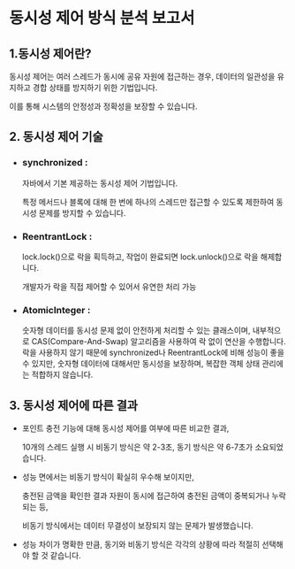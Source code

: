 # 동시성 제어 방식 분석 보고서

## 1.동시성 제어란?

동시성 제어는 여러 스레드가 동시에 공유 자원에 접근하는 경우, 데이터의 일관성을 유지하고 경합 상태를 방지하기 위한 기법입니다.<p>이를 통해 시스템의 안정성과 정확성을 보장할 수 있습니다.

## 2. 동시성 제어 기술

- ### synchronized :<p>
  자바에서 기본 제공하는 동시성 제어 기법입니다.<p>
  특정 메서드나 블록에 대해 한 번에 하나의 스레드만 접근할 수 있도록 제한하여 동시성 문제를 방지할 수 있습니다.

- ### ReentrantLock :<p>
  lock.lock()으로 락을 획득하고, 작업이 완료되면 lock.unlock()으로 락을 해제합니다.<p>
  개발자가 락을 직접 제어할 수 있어서 유연한 처리 가능

- ### AtomicInteger :<p>
  숫자형 데이터를 동시성 문제 없이 안전하게 처리할 수 있는 클래스이며, 내부적으로 CAS(Compare-And-Swap) 알고리즘을 사용하여 락 없이 연산을 수행합니다.
  락을 사용하지 않기 때문에 synchronized나 ReentrantLock에 비해 성능이 좋을 수 있지만, 숫자형 데이터에 대해서만 동시성을 보장하며, 복잡한 객체 상태 관리에는 적합하지 않습니다.
## 3. 동시성 제어에 따른 결과

- 포인트 충전 기능에 대해 동시성 제어를 여부에 따른 비교한 결과, <p>
  10개의 스레드 실행 시 비동기 방식은 약 2-3초, 동기 방식은 약 6-7초가 소요되었습니다.
- 성능 면에서는 비동기 방식이 확실히 우수해 보이지만, <p>
  충전된 금액을 확인한 결과 자원이 동시에 접근하여 충전된 금액이 중복되거나 누락되는 등,<p>
  비동기 방식에서는 데이터 무결성이 보장되지 않는 문제가 발생했습니다.
- 성능 차이가 명확한 만큼, 동기와 비동기 방식은 각각의 상황에 따라 적절히 선택해야 할 것 같습니다.